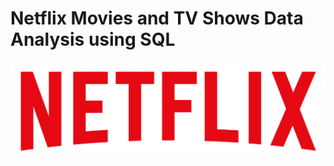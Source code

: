 # Netflix Movies and TV Shows Data Analysis using SQL

![Netflix Logo](https://github.com/singhdeepshikha0502-pixel/netflix_sql_project2/blob/main/logo.png)
